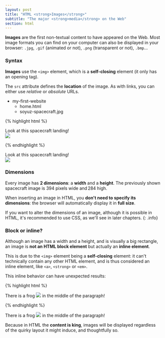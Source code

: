 ```yaml
---
layout: post
title: "HTML <strong>Images</strong>"
subtitle: "The major <strong>media</strong> on the Web"
section: html
---
```


**Images** are the first non-textual content to have appeared on the Web. Most image formats you can find on your computer can also be displayed in your browser: `.jpg`, `.gif` (animated or not), `.png` (transparent or not), `.bmp`...

### Syntax

**Images** use the `<img>` element, which is a **self-closing** element (it only has an opening tag).

The `src` attribute defines the **location** of the image. As with links, you can either use _relative_ or _absolute_ URLs.

<ul class="files">
  <li>
    <i class="fa fa-folder-o"></i>
    my-first-website
    <ul>
      <li>
        <i class="fa fa-file-code-o"></i>
        home.html
      </li>
      <li>
        <i class="fa fa-image"></i>
        soyuz-spacecraft.jpg
      </li>
    </ul>
  </li>
</ul>

{% highlight html %}
<p>
  Look at this spacecraft landing!
  <br>
  <img src="https://codehubplatform.github.io/EnglishWebContent/images/soyuz-spacecraft.jpg">
</p>
{% endhighlight %}

<div class="result">
  <p>
    Look at this spacecraft landing!
    <br>
    <img src="https://codehubplatform.github.io/EnglishWebContent/images/soyuz-spacecraft.jpg">
  </p>
</div>

### Dimensions

Every image has **2 dimensions**: a **width** and a **height**. The previously shown spacecraft image is 394 pixels wide and 284 high.

When inserting an image in HTML, you **don't need to specify its dimensions**: the browser will automatically display it in **full size**.

If you want to alter the dimensions of an image, although it is possible in HTML, it's recommended to use CSS, as we'll see in later chapters.
{: .info}

### Block or inline?

Although an image has a width and a height, and is visually a big rectangle, an image is **not an HTML block element** but actually an **inline element**.

This is due to the `<img>` element being a **self-closing** element: it can't technically contain any other HTML element, and is thus considered an inline element, like `<a>`, `<strong>` or `<em>`.

This inline behavior can have unexpected results:

{% highlight html %}
<p>
  There is a frog
  <img src="frog.jpg">
  in the middle of the paragraph!
</p>
{% endhighlight %}

<div class="result">
  <p>
    There is a frog
    <img src="https://codehubplatform.github.io/EnglishWebContent/images/frog.jpg">
    in the middle of the paragraph!
  </p>
</div>

Because in HTML the **content is king**, images will be displayed regardless of the quirky layout it might induce, and thoughtfully so.